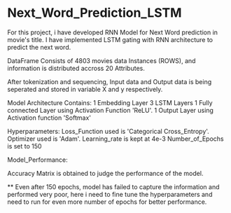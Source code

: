 # Next_Word_Prediction_LSTM
For this project, i have developed RNN Model for Next Word prediction in movie's title. I have implemented LSTM gating with RNN architecture to predict the next word. 

DataFrame Consists of 4803 movies data Instances (ROWS), and information is distributed accross 20 Attributes. 

After tokenization and sequencing, Input data and Output data is being seperated and stored in variable X and y respectively.

Model Architecture Contains:
1 Embedding Layer
3 LSTM Layers
1 Fully connected Layer using Activation Function 'ReLU'.
1 Output Layer using Activation function 'Softmax'

Hyperparameters:
Loss_Function used is 'Categorical Cross_Entropy'.
Optimizer used is 'Adam'. 
Learning_rate is kept at 4e-3 
Number_of_Epochs is set to 150

Model_Performance:

Accuracy Matrix is obtained to judge the performance of the model.

** Even after 150 epochs, model has failed to capture the information and performed very poor, here i need to fine tune the hyperparameters and need to run for even more number of epochs for better performance.

